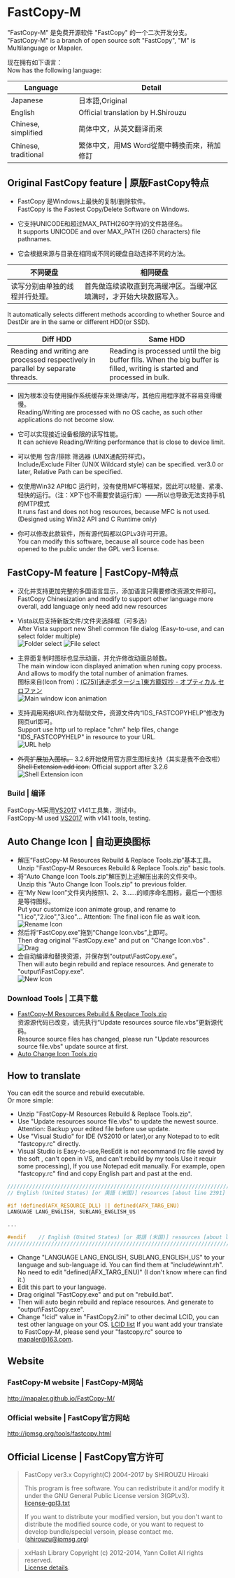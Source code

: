 FastCopy-M
===========
"FastCopy-M" 是免费开源软件 "FastCopy" 的一个二次开发分支。<br />
"FastCopy-M" is a branch of open source soft "FastCopy", "M" is Multilanguage or Mapaler.

现在拥有如下语言：<br />
Now has the following language:

| Language | Detail |
| --- | --- |
| Japanese | 日本語,Original |
| English | Official translation by H.Shirouzu |
| Chinese, simplified | 简体中文，从英文翻译而来 |
| Chinese, traditional | 繁体中文，用MS Word從簡中轉換而來，稍加修訂 |

## Original FastCopy feature | 原版FastCopy特点

* FastCopy 是Windows上最快的复制/删除软件。<br />
FastCopy is the Fastest Copy/Delete Software on Windows.

* 它支持UNICODE和超过MAX_PATH(260字符)的文件路径名。<br />
It supports UNICODE and over MAX_PATH (260 characters) file pathnames.

* 它会根据来源与目录在相同或不同的硬盘自动选择不同的方法。<br />

| 不同硬盘 | 相同硬盘 |
| --- | --- |
| 读写分别由单独的线程并行处理。 | 首先做连续读取直到充满缓冲区。当缓冲区填满时，才开始大块数据写入。 |

It automatically selects different methods according to whether Source and DestDir are in the same or different HDD(or SSD).<br />

| Diff HDD | Same HDD |
| --- | --- |
| Reading and writing are processed respectively in parallel by separate threads. | Reading is processed until the big buffer fills. When the big buffer is filled, writing is started and processed in bulk. |
	

* 因为根本没有使用操作系统缓存来处理读/写，其他应用程序就不容易变得缓慢。<br />
Reading/Writing are processed with no OS cache, as such other applications do not become slow.

* 它可以实现接近设备极限的读写性能。<br />
It can achieve Reading/Writing performance that is close to device limit.

* 可以使用 包含/排除 筛选器 (UNIX通配符样式)。<br />
Include/Exclude Filter (UNIX Wildcard style) can be specified. ver3.0 or later, Relative Path can be specified.

* 仅使用Win32 API和C 运行时，没有使用MFC等框架，因此可以轻量、紧凑、轻快的运行。（注：XP下也不需要安装运行库）——所以也导致无法支持手机的MTP模式<br />
It runs fast and does not hog resources, because MFC is not used. (Designed using Win32 API and C Runtime only)

* 你可以修改此款软件，所有源代码都以GPLv3许可开源。<br />
You can modify this software, because all source code has been opened to the public under the GPL ver3 license.

## FastCopy-M feature | FastCopy-M特点

* 汉化并支持更加完整的多国语言显示，添加语言只需要修改资源文件即可。<br />
FastCopy Chinesization and modify to support other language more overall, add language only need add new resources

* Vista以后支持新版文件/文件夹选择框（可多选）<br />
After Vista support new Shell common file dialog (Easy-to-use, and can select folder multiple)<br />
![Folder select](http://ww3.sinaimg.cn/large/6c84b2d6gw1ewei65dy7bj20li0g8tdj.jpg)
![File select](http://ww3.sinaimg.cn/large/6c84b2d6gw1ewei561xzhj20kv0fu0wz.jpg)

* 主界面复制时图标也显示动画，并允许修改动画总帧数。<br />
The main window icon displayed animation when runing copy process. And allows to modify the total number of animation frames.<br />
图标来自(Icon from)：[(C75)[迷走ポタージュ]東方籠奴抄 - オプティカル セロファン](http://mesopota.net/roadshow/crossfade.html)<br />
![Main window icon animation](http://ww3.sinaimg.cn/large/6c84b2d6gw1ewbcz4bxdbj20b00hnwhb.jpg)

* 支持调用网络URL作为帮助文件，资源文件内“IDS_FASTCOPYHELP”修改为网页url即可。<br />
Support use http url to replace "chm" help files, change "IDS_FASTCOPYHELP" in resource to your URL.<br />
![URL help](http://ww4.sinaimg.cn/large/6c84b2d6gw1ewbd1y0bygj20rw0le4bq.jpg)

* ~~外壳扩展加入图标。~~ 3.2.6开始使用官方原生图标支持（其实是我不会改啦）<br />
~~Shell Extension add icon.~~ Official support after 3.2.6<br />
![Shell Extension icon](http://ww3.sinaimg.cn/large/6c84b2d6gw1ewbd5egv8jj20rj0hpjxc.jpg)

### Build | 编译
FastCopy-M采用[VS2017](https://www.visualstudio.com/zh-cn/downloads/download-visual-studio-vs.aspx) v141工具集，测试中。<br />
FastCopy-M used [VS2017](https://www.visualstudio.com/en-us/downloads/download-visual-studio-vs.aspx) with v141 tools, testing.

## Auto Change Icon | 自动更换图标 

* 解压“FastCopy-M Resources Rebuild & Replace Tools.zip”基本工具。<br />
Unzip "FastCopy-M Resources Rebuild & Replace Tools.zip" basic tools.
* 将“Auto Change Icon Tools.zip”解压到上述解压出来的文件夹中。<br />
Unzip this "Auto Change Icon Tools.zip" to previous folder.
* 在“My New Icon”文件夹内按照1、2、3……的顺序命名图标，最后一个图标是等待图标。<br />
Put your customize icon animate group, and rename to "1.ico","2.ico","3.ico"... Attention: The final icon file as wait icon.<br />
![Rename Icon](http://ww2.sinaimg.cn/large/6c84b2d6jw1ewbqj5xriyj20oa0cugoj.jpg)
* 然后将“FastCopy.exe”拖到“Change Icon.vbs”上即可。<br />
Then drag original "FastCopy.exe" and put on "Change Icon.vbs" . <br />
![Drag](http://ww4.sinaimg.cn/large/6c84b2d6jw1ewbqkhud8aj20hx0b6ace.jpg)
* 会自动编译和替换资源，并保存到“output\FastCopy.exe”。<br />
Then will auto begin rebuild and replace resources.  And generate to "output\FastCopy.exe".<br />
![New Icon](http://ww2.sinaimg.cn/large/6c84b2d6jw1ewbqkq4qh9j20f4089wfa.jpg)

### Download Tools | 工具下载

* [FastCopy-M Resources Rebuild & Replace Tools.zip](https://github.com/Mapaler/FastCopy-M/releases/download/v3.0.4.20/FastCopy-M.Resources.Rebuild.Replace.Tools.zip)<br />
资源源代码已改变，请先执行“Update resources source file.vbs”更新源代码。<br />
Resource source files has changed, please run "Update resources source file.vbs" update source at first.
* [Auto Change Icon Tools.zip](https://github.com/Mapaler/FastCopy-M/releases/download/v3.0.4.20/Auto.Change.Icon.Tools.zip)

## How to translate
You can edit the source and rebuild executable.<br />
Or more simple:
* Unzip "FastCopy-M Resources Rebuild & Replace Tools.zip".
* Use "Update resources source file.vbs" to update the newest source. Attention: Backup your edited file before use update.
* Use "Visual Studio" for IDE (VS2010 or later),or any Notepad to to edit "fastcopy.rc" directly.
* Visual Studio is Easy-to-use,ResEdit is not recommand (rc file saved by the soft , can't open in VS, and can't rebuild by my tools.Use it requir some processing), If you use Notepad edit manually. For example, open "fastcopy.rc" find and copy English part and past at the end.
```C
/////////////////////////////////////////////////////////////////////////////
// English (United States) [or 英語 (米国)] resources [about line 2391]

#if !defined(AFX_RESOURCE_DLL) || defined(AFX_TARG_ENU)
LANGUAGE LANG_ENGLISH, SUBLANG_ENGLISH_US

...

#endif    // English (United States) [or 英語 (米国)] resources [about line 3137]
/////////////////////////////////////////////////////////////////////////////
```
* Change "LANGUAGE LANG_ENGLISH, SUBLANG_ENGLISH_US" to your language and sub-language id. You can find them at "include\winnt.rh". No need to edit "defined(AFX_TARG_ENU)" (I don't know where can find it.)
* Edit this part to your language.
* Drag original "FastCopy.exe" and put on "rebuild.bat".
* Then will auto begin rebuild and replace resources.  And generate to "output\FastCopy.exe".
* Change "lcid" value in "FastCopy2.ini" to other decimal LCID, you can test other language on your OS. [LCID list](https://msdn.microsoft.com/en-us/goglobal/bb964664.aspx) 
If you want add your translate to FastCopy-M, please send your "fastcopy.rc" source to mapaler@163.com.

## Website
### FastCopy-M website | FastCopy-M网站

http://mapaler.github.io/FastCopy-M/

### Official website | FastCopy官方网站

http://ipmsg.org/tools/fastcopy.html
 
## Official License | FastCopy官方许可
> FastCopy ver3.x Copyright(C) 2004-2017 by SHIROUZU Hiroaki
> 
> This program is free software. You can redistribute it and/or modify it under the GNU General Public License version 3(GPLv3).<br />
> [license-gpl3.txt](http://ipmsg.org/tools/license-gpl3.txt)
> 
> If you want to distribute your modified version, but you don't want to distribute the modified source code, or you want to request to develop bundle/special versoin, please contact me. (shirouzu@ipmsg.org)


> xxHash Library Copyright (c) 2012-2014, Yann Collet All rights reserved.<br>
> [License details](https://ipmsg.org/tools/xxhash-LICENSE.txt).
